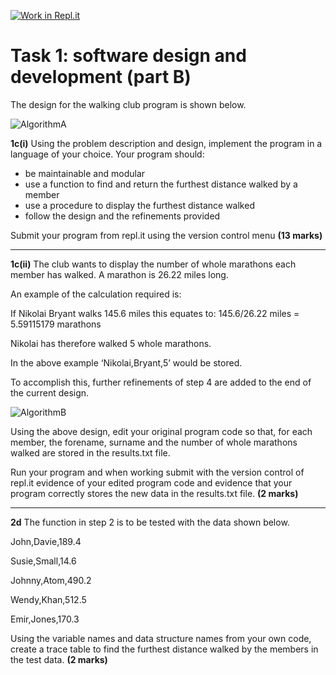 [![Work in Repl.it](https://classroom.github.com/assets/work-in-replit-14baed9a392b3a25080506f3b7b6d57f295ec2978f6f33ec97e36a161684cbe9.svg)](https://classroom.github.com/online_ide?assignment_repo_id=4364525&assignment_repo_type=AssignmentRepo)
# Task 1: software design and development (part B)  

The design for the walking club program is shown below.  

![AlgorithmA](https://storage.googleapis.com/replit/images/1614624283097_7d407d65c151bd62636dda7bc1b5075c.png)
 
**1c(i)** Using the problem description and design, implement the program in a language of your choice. Your program should:  

- be maintainable and modular  
- use a function to find and return the furthest distance walked by a member  
- use a procedure to display the furthest distance walked  
- follow the design and the refinements provided  

Submit your program from repl.it using the version control menu **(13 marks)**  

***

**1c(ii)** The club wants to display the number of whole marathons each member has walked. A marathon is 26.22 miles long.  

An example of the calculation required is:  

If Nikolai Bryant walks 145.6 miles this equates to: 145.6/26.22 miles = 5.59115179 marathons 

Nikolai has therefore walked 5 whole marathons.  

In the above example ‘Nikolai,Bryant,5’ would be stored.  

To accomplish this, further refinements of step 4 are added to the end of the current design.  

![AlgorithmB](https://storage.googleapis.com/replit/images/1614624282947_c4b6f1cb2025d06b8c9ac1cf12ce99ef.png)

Using the above design, edit your original program code so that, for each member, the forename, surname and the number of whole marathons walked are stored in the results.txt file.  

Run your program and when working submit with the version control of repl.it evidence of your edited program code and evidence that your program correctly stores the new data in the results.txt file. **(2 marks)**  

***

**2d** The function in step 2 is to be tested with the data shown below.  

John,Davie,189.4  

Susie,Small,14.6  

Johnny,Atom,490.2  

Wendy,Khan,512.5  

Emir,Jones,170.3  

Using the variable names and data structure names from your own code, create a trace table to find the furthest distance walked by the members in the test data.   **(2 marks)**  
